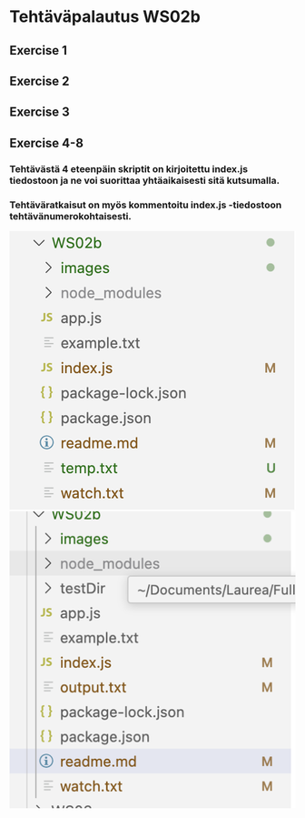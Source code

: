 # Tehtäväpalautus WS02b
## Exercise 1

## Exercise 2

## Exercise 3

## Exercise 4-8
### Tehtävästä 4 eteenpäin skriptit on kirjoitettu index.js tiedostoon ja ne voi suorittaa yhtäaikaisesti sitä kutsumalla.
### Tehtäväratkaisut on myös kommentoitu index.js -tiedostoon tehtävänumerokohtaisesti.
![Hakemistot ennen skriptin suoritusta](https://github.com/kaurih/Laurea-Fullstack2025/blob/main/WS02b/images/directories1.png)
![Hakemistot skriptin suorituksen jälkeen, tässä tapauksessa tehtävän 7 hakemiston poistava skripti on kommentoitu pois, jotta testDir näkyy.](https://github.com/kaurih/Laurea-Fullstack2025/blob/main/WS02b/images/directories2.png)
